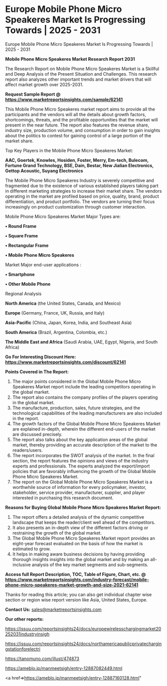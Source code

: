 # Europe Mobile Phone Micro Speakeres Market Is Progressing Towards | 2025 - 2031
Europe Mobile Phone Micro Speakeres Market Is Progressing Towards | 2025 - 2031

<strong>Mobile Phone Micro Speakeres Market Research Report 2031</strong>

The Research Report on Mobile Phone Micro Speakeres Market is a Skillful and Deep Analysis of the Present Situation and Challenges. This research report also analyzes other important trends and market drivers that will affect market growth over 2025-2031.

<strong>Request Sample Report @ <a href=https://www.marketreportsinsights.com/sample/62141>https://www.marketreportsinsights.com/sample/62141</a></strong>

This Mobile Phone Micro Speakeres market report aims to provide all the participants and the vendors will all the details about growth factors, shortcomings, threats, and the profitable opportunities that the market will present in the near future. The report also features the revenue share, industry size, production volume, and consumption in order to gain insights about the politics to contest for gaining control of a large portion of the market share.

Top Key Players in the Mobile Phone Micro Speakeres Market:

<strong>AAC, Goertek, Knowles, Hosiden, Foster, Merry, Em-tech, Bulecom, Fortune Grand Technology, BSE, Dain, Bestar, New Jialian Electronics, Gettop Acoustic, Suyang Electronics</strong>

The Mobile Phone Micro Speakeres Industry is severely competitive and fragmented due to the existence of various established players taking part in different marketing strategies to increase their market share. The vendors operating in the market are profiled based on price, quality, brand, product differentiation, and product portfolio. The vendors are turning their focus increasingly on product customization through customer interaction.

Mobile Phone Micro Speakeres Market Major Types are:

<strong>• Round Frame

• Square Frame

• Rectangular Frame

• Mobile Phone Micro Speakeres</strong>

Market Major end-user applications :

<strong>• Smartphone

• Other Mobile Phone</strong>

Regional Analysis

</u><strong><b>North America</b></strong> (the United States, Canada, and Mexico)

<strong><b>Europe </b></strong>(Germany, France, UK, Russia, and Italy)

<strong><b>Asia-Pacific</b></strong> (China, Japan, Korea, India, and Southeast Asia)

<strong><b>South America</b></strong> (Brazil, Argentina, Colombia, etc.)

<strong><b>The Middle East and Africa</b></strong> (Saudi Arabia, UAE, Egypt, Nigeria, and South Africa)

<strong>Go For Interesting Discount Here: <a href=https://www.marketreportsinsights.com/discount/62141>https://www.marketreportsinsights.com/discount/62141</a></strong>

<strong>Points Covered in The Report:</strong>
<ol>
  <li>The major points considered in the Global Mobile Phone Micro Speakeres Market report include the leading competitors operating in the global market.</li>
  <li>The report also contains the company profiles of the players operating in the global market.</li>
  <li>The manufacture, production, sales, future strategies, and the technological capabilities of the leading manufacturers are also included in the report.</li>
  <li>The growth factors of the Global Mobile Phone Micro Speakeres Market are explained in-depth, wherein the different end-users of the market are discussed precisely.</li>
  <li>The report also talks about the key application areas of the global market, thereby providing an accurate description of the market to the readers/users.</li>
  <li>The report incorporates the SWOT analysis of the market. In the final section, the report features the opinions and views of the industry experts and professionals. The experts analyzed the export/import policies that are favorably influencing the growth of the Global Mobile Phone Micro Speakeres Market.</li>
  <li>The report on the Global Mobile Phone Micro Speakeres Market is a worthwhile source of information for every policymaker, investor, stakeholder, service provider, manufacturer, supplier, and player interested in purchasing this research document.</li>
</ol>
<strong>Reasons for Buying Global Mobile Phone Micro Speakeres Market Report:</strong>

<ol>
  <li>The report offers a detailed analysis of the dynamic competitive landscape that keeps the reader/client well ahead of the competitors.</li>
  <li>It also presents an in-depth view of the different factors driving or restraining the growth of the global market.</li>
  <li>The Global Mobile Phone Micro Speakeres Market report provides an eight-year forecast evaluated on the basis of how the market is estimated to grow.</li>
  <li>It helps in making aware business decisions by having providing thorough insights insights into the global market and by making an all-inclusive analysis of the key market segments and sub-segments.</li>
</ol>
<strong>Access full Report Description, TOC, Table of Figure, Chart, etc. @ <a href=https://www.marketreportsinsights.com/industry-forecast/mobile-phone-micro-speakeres-market-growth-and-size-2021-62141>https://www.marketreportsinsights.com/industry-forecast/mobile-phone-micro-speakeres-market-growth-and-size-2021-62141</a></strong>


Thanks for reading this article; you can also get individual chapter wise section or region wise report version like Asia, United States, Europe.

<strong>Contact Us:</strong>
sales@marketreportsinsights.com

<strong>Our other reports:</strong>

<a href=https://issuu.com/reportsinsights24/docs/europewirelesschargingmarket20252031industryinsigh>https://issuu.com/reportsinsights24/docs/europewirelesschargingmarket20252031industryinsigh</a>

<a href=https://issuu.com/reportsinsights24/docs/northamericapublicprivatechargingstationforelectri>https://issuu.com/reportsinsights24/docs/northamericapublicprivatechargingstationforelectri</a>

<a href=https://tanomuno.com/illust/474873>https://tanomuno.com/illust/474873</a>

<a href=https://ameblo.jp/manmeetsigh/entry-12887082449.html>https://ameblo.jp/manmeetsigh/entry-12887082449.html</a>

<a href=>https://ameblo.jp/manmeetsigh/entry-12887160128.html</a>"
